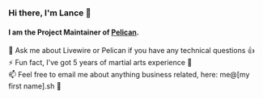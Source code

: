 ### Hi there, I'm Lance 👋

#### I am the Project Maintainer of [Pelican](https://github.com/pelican-dev).

💬 Ask me about Livewire or Pelican if you have any technical questions 👍  
⚡ Fun fact, I've got 5 years of martial arts experience 🥋  
📫 Feel free to email me about anything business related, here: me@[my first name].sh 📧

<!--
**lancepioch/lancepioch** is a ✨ _special_ ✨ repository because its `README.md` (this file) appears on your GitHub profile.

Here are some ideas to get you started:

- 🔭 I’m currently working on ...
- 🌱 I’m currently learning ...
- 👯 I’m looking to collaborate on ...
- 🤔 I’m looking for help with ...
- 📫 How to reach me: ...
- 😄 Pronouns: ...
- ⚡ Fun fact: ...
-->
